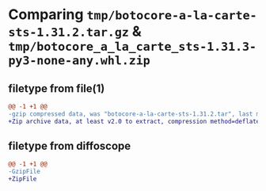 # Comparing `tmp/botocore-a-la-carte-sts-1.31.2.tar.gz` & `tmp/botocore_a_la_carte_sts-1.31.3-py3-none-any.whl.zip`

## filetype from file(1)

```diff
@@ -1 +1 @@
-gzip compressed data, was "botocore-a-la-carte-sts-1.31.2.tar", last modified: Wed Jul 12 01:44:57 2023, max compression
+Zip archive data, at least v2.0 to extract, compression method=deflate
```

## filetype from diffoscope

```diff
@@ -1 +1 @@
-GzipFile
+ZipFile
```

